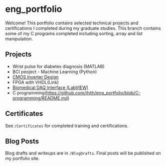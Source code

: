 # eng_portfolio
Welcome! This portfolio contains selected technical projects and certifications I completed during my graduate studies. 
This branch contains some of my C programs completed including sorting, array and list manipulation. 

## Projects

- Wrist pulse for diabetes diagnosis (MATLAB)
- BCI peoject - Machine Learning (Python)
- [CMOS Inverter Design](link)
- FPGA with VHDL(Link)
- [Biomedical DAQ Interface (LabVIEW)](link)
- C programming(https://github.com/jhith/eng_portfolio/blob/C-programming/README.md)

## Certificates

See `/Certificates` for completed training and certifications.

## Blog Posts

Blog drafts and writeups are in `/BlogDrafts`. Final posts will be published on my portfolio site.
